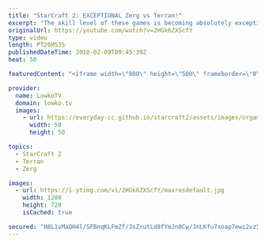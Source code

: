 ```yaml
---
title: "StarCraft 2: EXCEPTIONAL Zerg vs Terran!"
excerpt: "The skill level of these games is becoming absolutely exceptional. Subscribe for more videos: http://lowko.tv/youtube How-to Nydus Rush: https://goo.gl/MEV5Vn  An awesome match of Zerg versus Terran. The game starts up very normally but quickly becomes an intense match that's essentially a battle between"
originalUrl: https://youtube.com/watch?v=2HGk6ZXScfY
type: video
length: PT26M53S
publishedDateTime: 2018-02-09T09:45:39Z
heat: 50

featuredContent: "<iframe width=\"800\" height=\"500\" frameborder=\"0\" src=\"https://www.youtube.com/embed/2HGk6ZXScfY\" allow=\"accelerometer; autoplay; encrypted-media; gyroscope; picture-in-picture\" allowfullscreen></iframe>"

provider:
  name: LowkoTV
  domain: lowko.tv
  images:
    - url: https://everyday-cc.github.io/starcraft2/assets/images/organizations/lowko.tv-50x50.jpg
      width: 50
      height: 50

topics:
  - StarCraft 2
  - Terran
  - Zerg

images:
  - url: https://i.ytimg.com/vi/2HGk6ZXScfY/maxresdefault.jpg
    width: 1280
    height: 720
    isCached: true

secured: "H8L1vMaQH4l/SFBnqKLFmZf/3sZrutLd8fYmJn0Cw/JnLKfu7xoap7ewi2vz5jNXH/xMykR+tFOPy0IucP8f2o3/frCc+81REiaQtakaa6yC8Bce8m3oiQ+8JzIMyr3PHXYGygIh5N4da3KmUKL9s/q0NevTuWRVQZow+8aah2CSK21sPU4wQUlNwKuKe2uM17kXrJi+OdQ0j8KIX1bYASGFxqoDy3f3xs2ABEcN2Vx/vGmiTXgAdAxWKFdKM3+j6dR/IKzorAx7aJpa+Aq9lKd2jNmL8j4hHONpjMuwQnqQi8fsYu+vHkfiWn/XrNn1o8ZAGsdtjXcFFl2/QoDCs//UHiZFpx3SwyPVcvMPEw26IC52K3rHQ4N/6XDpJKnqjiXXwMRcyfkAjSdgz32DtTC/BmieGs4gSUwLj53F7BxtreRWj9oeiVgQmfUfiG5O;wkDB3MhQW9yuGwT6g8TZMQ=="
---
```


